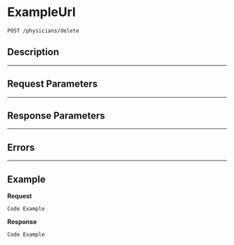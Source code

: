 # ExampleUrl

    POST /physicians/delete

## Description

***

## Request Parameters

***

## Response Parameters

***

## Errors

***

## Example
**Request**

    Code Example

**Response**

    Code Example
